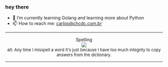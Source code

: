### hey there 

- :seedling: I’m currently learning Golang and learning more about Python
- :mailbox: How to reach me: carlos@chcdc.com.br


---


<!-- xkcd -->
<p align="center">Spelling</br><img src=https://imgs.xkcd.com/comics/spelling.png></br><font size =2>alt: Any time I misspell a word it's just because I have too much integrity to copy answers from the dictionary.</br></font></p></table></p> 


<!-- xkcd -->
---
